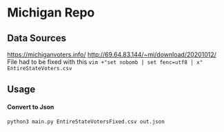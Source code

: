 # Michigan Repo

## Data Sources
https://michiganvoters.info/
http://69.64.83.144/~mi/download/20201012/
File had to be fixed with this `vim +"set nobomb | set fenc=utf8 | x" EntireStateVoters.csv`

## Usage

#### Convert to Json
`python3 main.py EntireStateVotersFixed.csv out.json`